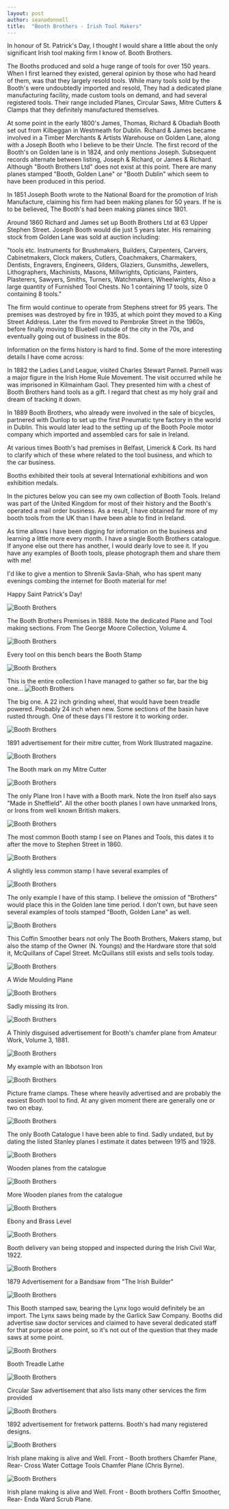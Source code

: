 ```yaml
---
layout: post
author: seanodonnell
title:  "Booth Brothers - Irish Tool Makers"
---
```


In honour of St. Patrick's Day, I thought I would share a little about the only significant Irish tool making firm I know of. Booth Brothers.

The Booths produced and sold a huge range of tools for over 150 years. When I first learned they existed, general opinion by those who had heard of them, was that they largely resold tools. While many tools sold by the Booth's were undoubtedly imported and resold, They had a dedicated plane manufacturing facility, made custom tools on demand, and had several registered tools. Their range included Planes, Circular Saws, Mitre Cutters & Clamps that they definitely manufactured themselves.

At some point in the early 1800's James, Thomas, Richard & Obadiah Booth set out from Kilbeggan in Westmeath for Dublin. Richard & James became involved in a Timber Merchants & Artists Warehouse on Golden Lane, along with a Joseph Booth who I believe to be their Uncle. The first record of the Booth's on Golden lane is in 1824, and only mentions Joseph. Subsequent records alternate between listing, Joseph & Richard, or James & Richard. Although "Booth Brothers Ltd" does not exist at this point. There are many planes stamped "Booth, Golden Lane" or "Booth Dublin" which seem to have been produced in this period.

In 1851 Joseph Booth wrote to the National Board for the promotion of Irish Manufacture, claiming his firm had been making planes for 50 years. If he is to be believed, The Booth's had been making planes since 1801.

Around 1860 Richard and James set up Booth Brothers Ltd at 63 Upper Stephen Street. Joseph Booth would die just 5 years later. His remaining stock from Golden Lane was sold at auction including:

"tools etc. Instruments for Brushmakers, Builders, Carpenters, Carvers, Cabinetmakers, Clock makers, Cutlers, Coachmakers, Charmakers, Dentists, Engravers, Engineers, Gilders, Glaziers, Gunsmiths, Jewellers, Lithographers, Machinists, Masons, Millwrights, Opticians, Painters, Plasterers, Sawyers, Smiths, Turners, Watchmakers, Wheelwrights, Also a large quantity of Furnished Tool Chests. No 1 containing 17 tools, size 0 containing 8 tools."

The firm would continue to operate from Stephens street for 95 years. The premises was destroyed by fire in 1935, at which point they moved to a King Street Address. Later the firm moved to Pembroke Street in the 1960s, before finally moving to Bluebell outside of the city in the 70s, and eventually going out of business in the 80s.

Information on the firms history is hard to find. Some of the more interesting details I have come across:

In 1882 the Ladies Land League, visited Charles Stewart Parnell. Parnell was a major figure in the Irish Home Rule Movement. The visit occurred while he was imprisoned in Kilmainham Gaol. They presented him with a chest of Booth Brothers hand tools as a gift. I regard that chest as my holy grail and dream of tracking it down.

In 1889 Booth Brothers, who already were involved in the sale of bicycles, partnered with Dunlop to set up the first Pneumatic tyre factory in the world in Dublin. This would later lead to the setting up of the Booth Poole motor company which imported and assembled cars for sale in Ireland.

At various times Booth's had premises in Belfast, Limerick & Cork. Its hard to clarify which of these where related to the tool business, and which to the car business.

Booths exhibited their tools at several International exhibitions and won exhibition medals.

In the pictures below you can see my own collection of Booth Tools. Ireland was part of the United Kingdom for most of their history and the Booth's operated a mail order business. As a result,  I have obtained far more of my booth tools from the UK than I have been able to find in Ireland.

As time allows I have been digging for information on the business and learning a little more every month. I have a single Booth Brothers catalogue. If anyone else out there has another, I would dearly love to see it. If you have any examples of Booth tools, please photograph them and share them with me!

I'd like to give a mention to Shrenik Savla-Shah, who has spent many evenings combing the internet for Booth material for me!

Happy Saint Patrick's Day!


![Booth Brothers](/assets/images/booth/1.jpeg)

The Booth Brothers Premises in 1888. Note the dedicated Plane and Tool making sections. From The George Moore Collection, Volume 4.


![Booth Brothers](/assets/images/booth/2.jpg)

Every tool on this bench bears the Booth Stamp

![Booth Brothers](/assets/images/booth/3.jpg)

This is the entire collection I have managed to gather so far, bar the big one...
![Booth Brothers](/assets/images/booth/4.jpeg)

The big one. A 22 inch grinding wheel, that would have been treadle powered. Probably 24 inch when new. Some sections of the basin have rusted through. One of these days I'll restore it to working order.

![Booth Brothers](/assets/images/booth/5.png)

1891 advertisement for their mitre cutter, from Work Illustrated magazine.  

![Booth Brothers](/assets/images/booth/6.jpg)

The Booth mark on my Mitre Cutter

![Booth Brothers](/assets/images/booth/7.jpg)

The only Plane Iron I have with a Booth mark. Note the Iron itself also says "Made in Sheffield". All the other booth planes I own have unmarked Irons, or Irons from well known British makers.


![Booth Brothers](/assets/images/booth/8.jpg)

The most common Booth stamp I see on Planes and Tools, this dates it to after the move to Stephen Street in 1860. 

![Booth Brothers](/assets/images/booth/9.jpg)

A slightly less common stamp I have several examples of

![Booth Brothers](/assets/images/booth/10.jpg)

The only example I have of this stamp. I believe the omission of "Brothers" would place this in the Golden lane time period. I don't own, but have seen several examples of tools stamped "Booth, Golden Lane" as well.


![Booth Brothers](/assets/images/booth/11.jpg)

This Coffin Smoother bears not only The Booth Brothers, Makers stamp, but also the stamp of the Owner (N. Youngs) and the Hardware store that sold it, McQuillans of Capel Street. McQuillans still exists and sells tools today.


![Booth Brothers](/assets/images/booth/12.jpg)

A Wide Moulding Plane

![Booth Brothers](/assets/images/booth/13.jpg)

Sadly missing its Iron.

![Booth Brothers](/assets/images/booth/14.png)

A Thinly disguised advertisement for Booth's chamfer plane from Amateur Work, Volume 3, 1881.

![Booth Brothers](/assets/images/booth/15.png)

My example with an Ibbotson Iron

![Booth Brothers](/assets/images/booth/16.jpg)

Picture frame clamps. These where heavily advertised and are probably the easiest Booth tool to find. At any given moment there are generally one or two on ebay.

![Booth Brothers](/assets/images/booth/17.jpg)

The only Booth Catalogue I have been able to find. Sadly undated, but by dating the listed Stanley planes I estimate it dates between 1915 and 1928.  


![Booth Brothers](/assets/images/booth/18.jpg)

Wooden planes from the catalogue

![Booth Brothers](/assets/images/booth/19.jpg)

More Wooden planes from the catalogue

![Booth Brothers](/assets/images/booth/20.jpg)

Ebony and Brass Level

![Booth Brothers](/assets/images/booth/21.jpg)

Booth delivery van being stopped and inspected during the Irish Civil War, 1922.

![Booth Brothers](/assets/images/booth/22.png)

1879 Advertisement for a Bandsaw from "The Irish Builder"

![Booth Brothers](/assets/images/booth/23.jpg)

This Booth stamped saw, bearing the Lynx logo would definitely be an import. The Lynx saws being made by the Garlick Saw Company. Booths did advertise saw doctor services and claimed to have several dedicated staff for that purpose at one point, so it's not out of the question that they made saws at some point.

![Booth Brothers](/assets/images/booth/24.jpg)

Booth Treadle Lathe

![Booth Brothers](/assets/images/booth/25.jpg)

Circular Saw advertisement that also lists many other services the firm provided


![Booth Brothers](/assets/images/booth/26.jpg)

1892 advertisement for fretwork patterns. Booth's had many registered designs.

![Booth Brothers](/assets/images/booth/27.jpg)

Irish plane making is alive and Well. Front - Booth brothers Chamfer Plane, Rear- Cross Water Cottage Tools Chamfer Plane (Chris Byrne).

![Booth Brothers](/assets/images/booth/28.jpg)

Irish plane making is alive and Well. Front - Booth brothers Coffin Smoother, Rear- Enda Ward Scrub Plane.



